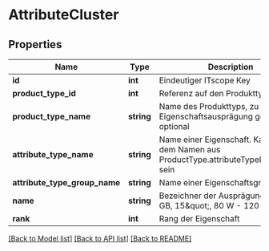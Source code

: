 # AttributeCluster

## Properties
Name | Type | Description | Notes
------------ | ------------- | ------------- | -------------
**id** | **int** | Eindeutiger ITscope Key | [optional] 
**product_type_id** | **int** | Referenz auf den Produkttyp, optional | [optional] 
**product_type_name** | **string** | Name des Produkttyps, zu dem diese Eigenschaftsausprägung gehört, optional | [optional] 
**attribute_type_name** | **string** | Name einer Eigenschaft. Kann analog dem Namen aus ProductType.attributeTypeName(1..5) sein | [optional] 
**attribute_type_group_name** | **string** | Name einer Eigenschaftsgruppe | [optional] 
**name** | **string** | Bezeichner der Ausprägung (z.B. 2 GB, 15\&quot;, 80 W - 120 W) | [optional] 
**rank** | **int** | Rang der Eigenschaft | [optional] 

[[Back to Model list]](../README.md#documentation-for-models) [[Back to API list]](../README.md#documentation-for-api-endpoints) [[Back to README]](../README.md)


